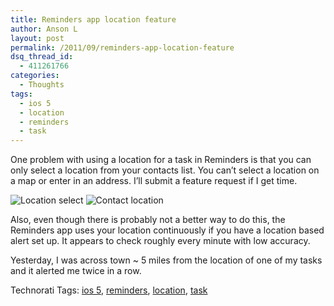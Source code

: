 ```yaml
---
title: Reminders app location feature
author: Anson L
layout: post
permalink: /2011/09/reminders-app-location-feature
dsq_thread_id:
  - 411261766
categories:
  - Thoughts
tags:
  - ios 5
  - location
  - reminders
  - task
---
```

One problem with using a location for a task in Reminders is that you can only select a location from your contacts list. You can&#8217;t select a location on a map or enter in an address. I&#8217;ll submit a feature request if I get time.

<img title="location select.PNG" src="https://i1.wp.com/apparentetch.com/wp-content/uploads/2011/09/location-select1.png?resize=200%2C300" border="0" alt="Location select" data-recalc-dims="1" /> <img title="contact location.PNG" src="https://i1.wp.com/apparentetch.com/wp-content/uploads/2011/09/contact-location.png?resize=200%2C300" border="0" alt="Contact location" data-recalc-dims="1" />

Also, even though there is probably not a better way to do this, the Reminders app uses your location continuously if you have a location based alert set up. It appears to check roughly every minute with low accuracy.

Yesterday, I was across town ~ 5 miles from the location of one of my tasks and it alerted me twice in a row.

<!-- Technorati Tags Start -->

Technorati Tags: <a rel="tag" href="http://technorati.com/tag/ios%205">ios 5</a>, <a rel="tag" href="http://technorati.com/tag/reminders">reminders</a>, <a rel="tag" href="http://technorati.com/tag/location">location</a>, <a rel="tag" href="http://technorati.com/tag/task">task</a>

<!-- Technorati Tags End -->